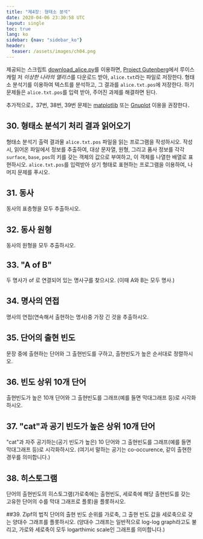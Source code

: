 ```yaml
---
title: "제4장: 형태소 분석"
date: 2020-04-06 23:30:58 UTC
layout: single
toc: true
lang: ko
sidebar: {nav: "sidebar_ko"}
header:
  teaser: /assets/images/ch04.png
---
```


제공되는 스크립트 [download_alice.py](/data/download_alice.py)를 이용하면, [Project Gutenberg](https://www.gutenberg.org/)에서 루이스 캐럴 저 *이상한 나라의 앨리스*를 다운로드 받아, `alice.txt`라는 파일로 저장한다.
형태소 분석기를 이용하여 텍스트를 분석하고, 그 결과를 `alice.txt.pos`에 저장한다.
하기 문제들은 `alice.txt.pos`를 입력 받아, 주어진 과제를 해결하면 된다.

추가적으로，37번, 38번, 39번 문제는 [matplotlib](http://matplotlib.org/) 또는 [Gnuplot](http://www.gnuplot.info/) 이용을 권장한다．

## 30. 형태소 분석기 처리 결과 읽어오기
형태소 분석기 출력 결과물 `alice.txt.pos` 파일을 읽는 프로그램을 작성하시오.
작성시, 읽어온 파일에서 정보를 추출하여, 대상 문자열, 원형, 그리고 품사 정보를 각각 `surface`, `base`, `pos`의 키를 갖는 객체의 값으로 부여하고, 이 객체를 나열한 배열로 표현하시오.
`alice.txt.pos`를 입력받아 상기 형태로 표현하는 프로그램을 이용하여, 나머지 문제를 푸시오.

## 31. 동사
동사의 표층형을 모두 추출하시오.

## 32. 동사 원형
동사의 원형을 모두 추출하시오.

## 33. "A of B"
두 명사가 of 로 연결되어 있는 명사구를 찾으시오. (이때 A와 B는 모두 명사.)

## 34. 명사의 연접
명사의 연접(연속해서 출현하는 명사)중 가장 긴 것을 추출하시오.

## 35. 단어의 출현 빈도
문장 중에 출현하는 단어와 그 출현빈도를 구하고, 출현빈도가 높은 순서대로 정렬하시오.

## 36. 빈도 상위 10개 단어
출현빈도가 높은 10개 단어와 그 출현빈도를 그래프(예를 들면 막대그래프 등)로 시각화하시오.

## 37. "cat"과 공기 빈도가 높은 상위 10개 단어
"cat"과 자주 공기하는(공기 빈도가 높은) 10 단어와 그 출현빈도를 그래프(예를 들면 막대그래프 등)로 시각화하시오. (여기서 말하는 공기는 co-occurence, 같이 출현한 경우를 의미합니다.)

## 38. 히스토그램
단어의 출현빈도의 히스토그램(가로축에는 출현빈도, 세로축에 해당 출현빈도를 갖는 고유한 단어의 수를 막대 그래프로 플롯)을 플롯하시오.

##39. Zipf의 법칙
단어의 출현 빈도 순위를 가로축, 그 출현 빈도 값을 세로축으로 갖는 양대수 그래프를 플롯하시오. (양대수 그래프는 일반적으로 log-log graph라고도 불리고, 가로와 세로축이 모두 logarthimic scale인 그래프를 의미합니다.)
